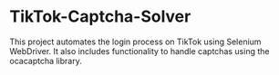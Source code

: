 # TikTok-Captcha-Solver
This project automates the login process on TikTok using Selenium WebDriver. It also includes functionality to handle captchas using the ocacaptcha library.
